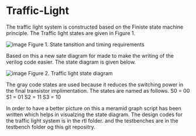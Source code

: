 # Traffic-Light

The traffic light system is constructed based on the Finiste state machine principle. The Traffic light states are given in Figure 1.

![image](https://github.com/user-attachments/assets/1c9acce0-5c83-43ae-ae2f-fdb78ab85c74)
Figure 1. State tansition and timing requirements

Based on this a new sate diagram for made to make the writing of the verilog code easier. The state diagram is given below.

![image](https://github.com/user-attachments/assets/efb1e5f3-b7df-408c-9f3b-54c4bb0457ad)
Figure 2. Traffic light state diagram

The gray code states are used because it reduces the switching power in the final transistor implimentation. The states are named as follows. 
S0 = 00
S1 = 01
S2 = 11
S3 = 10

In order to have a better picture on this a meramid graph script has been written which helps in visualzing the state diagram. 
The design codes for the traffic light system is in the rtl folder. and the testbenches are in the testbench folder og this git repositry. 
